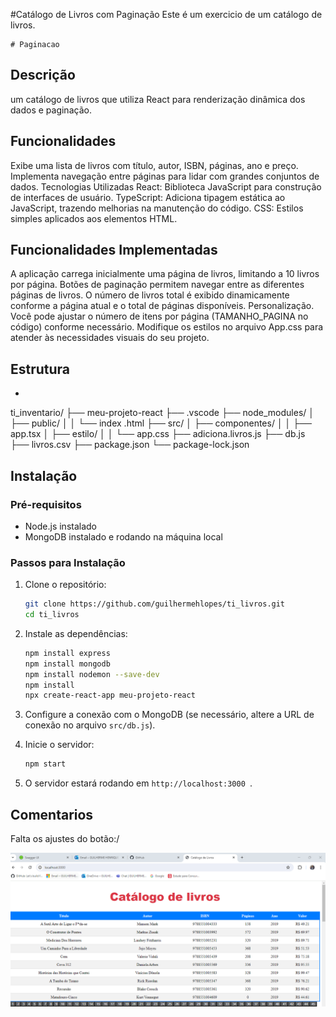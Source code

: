 #Catálogo de Livros com Paginação 
Este é um exercicio de um catálogo de livros.

    # Paginacao 
## Descrição
um catálogo de livros que utiliza React para renderização dinâmica dos dados e paginação.

## Funcionalidades
Exibe uma lista de livros com título, autor, ISBN, páginas, ano e preço.
Implementa navegação entre páginas para lidar com grandes conjuntos de dados.
Tecnologias Utilizadas
React: Biblioteca JavaScript para construção de interfaces de usuário.
TypeScript: Adiciona tipagem estática ao JavaScript, trazendo melhorias na manutenção do código.
CSS: Estilos simples aplicados aos elementos HTML.

## Funcionalidades Implementadas

A aplicação carrega inicialmente uma página de livros, limitando a 10 livros por página.
Botões de paginação permitem navegar entre as diferentes páginas de livros.
O número de livros total é exibido dinamicamente conforme a página atual e o total de páginas disponíveis.
Personalização. 
Você pode ajustar o número de itens por página (TAMANHO_PAGINA no código) conforme necessário.
Modifique os estilos no arquivo App.css para atender às necessidades visuais do seu projeto.

## Estrutura
- 

ti_inventario/
├── meu-projeto-react
├── .vscode
├── node_modules/
│   ├── public/
│   │   └── index .html
├── src/
│   ├── componentes/
│   │   ├── app.tsx
│   ├── estilo/
│   │   └── app.css
├── adiciona.livros.js
├── db.js
├── livros.csv
├── package.json
└── package-lock.json


## Instalação

### Pré-requisitos
- Node.js instalado
- MongoDB instalado e rodando na máquina local

### Passos para Instalação
1. Clone o repositório:
    ```sh
    git clone https://github.com/guilhermehlopes/ti_livros.git
    cd ti_livros
    ```

2. Instale as dependências:
    ```sh
    npm install express
    npm install mongodb
    npm install nodemon --save-dev 
    npm install
    npx create-react-app meu-projeto-react
    ```

3. Configure a conexão com o MongoDB (se necessário, altere a URL de conexão no arquivo `src/db.js`).

4. Inicie o servidor:
    ```sh
    npm start
    ```

5. O servidor estará rodando em `http://localhost:3000 `.


## Comentarios
Falta os ajustes do botão:/

![](./tela.png)














